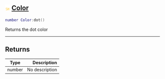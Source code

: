 ## ![shared](.gitbook/assets/shared.png) [Color](home/Color)



```lua
number Color:dot()
```

Returns the dot color


------
## Returns

| Type   | Description |
| ------ | ----------: |
| number | No description |

